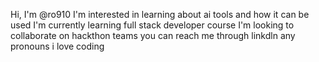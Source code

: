 Hi, I'm @ro910
I'm interested in learning about ai tools and how it can be used
I'm currently learning full stack developer course
I'm looking to collaborate on hackthon teams
you can reach me through linkdln
any pronouns
i love coding 

<!---
ro910/ro910 is a ✨ special ✨ repository because its `README.md` (this file) appears on your GitHub profile.
You can click the Preview link to take a look at your changes.
--->
